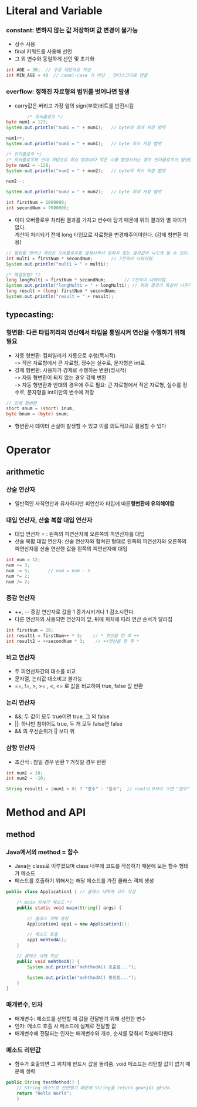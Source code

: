 
<!--
8비트 중 가장 앞 부호자리가 1이면 음수, 0이면 양수
127(01111111) 에서 1이 더 커지면  이 되어 음수가 되기 때문에 오버플로우 발생

레퍼런스 변수이름
JVM가상머신이 java프로그램을 읽으면서 main메소드를 호출
-->

# Literal and Variable
### constant: 변하지 않는 값 저장하며 값 변경이 불가능
- 상수 사용
- final 키워드를 사용해 선언
- 그 외 변수와 동일하게 선언 및 초기화<br>
```Java
int AGE = 30;  // 주로 대문자로 작성
int MIN_AGE = 40  // camel-case 가 아닌 _ 언더스코어로 연결
```

### overflow: 정해진 자료형의 범위를 벗어나면 발생
- carry값은 버리고 가장 앞의 sign(부호)비트를 반전시킴

```Java
        /* 오버플로우 */
byte num1 = 127;
System.out.println("num1 = " + num1);   // byte의 최대 저장 범위

num1++;
System.out.println("num1 = " + num1);   // byte 최소 저장 범위

/* 언더플로우 */
/* 오버플로우와 반대 개념으로 최소 범위보다 작은 수를 발생시키는 경우 언더플로우가 발생한다.*/
byte num2 = -128;
System.out.println("num2 = " + num2);   // byte의 최소 저장 범위

num2--;

System.out.println("num2 = " + num2);   // byte 최대 저장 범위

int firstNum = 1000000;
int secondNum = 7000000;
```

-  이미 오버플로우 처리된 결과를 가지고 변수에 담기 때문에 위의 결과와 별 차이가 없다.<br> 계산이 처리되기 전에 long 타입으로 자료형을 변경해주어야한다. (강제 형변환 이용)
```Java
// 범위를 벗어난 계산은 오버플로우를 발생시켜서 원하지 않는 결과값이 나오게 될 수 있다.
int multi = firstNum * secondNum;       // 7천억이 나와야함.
System.out.println("multi = " + multi);

/* 해결방법? */
long longMulti = firstNum * secondNum;       // 7천억이 나와야함.
System.out.println("longMulti = " + longMulti); // 위와 결과가 똑같이 나온다.
long result = (long) firstNum * secondNum;
System.out.println("result = " + result);
```

## typecasting: 
### 형변환: 다른 타입끼리의 연산에서 타입을 통일시켜 연산을 수행하기 위해 필요
- 자동 형변환: 컴파일러가 자동으로 수행(묵시적)<br>
  -> 작은 자료형에서 큰 자료형, 정수는 실수로, 문자형은 int로 <br>
- 강제 형변환: 사용자가 강제로 수행하는 변환(명시적) <br>
  -> 자동 형변환이 되지 않는 경우 강제 변환<br>
  -> 자동 형변환과 반대의 경우에 주로 필요: 큰 자료형에서 작은 자료형, 실수를 정수로, 문자형을 int미만의 변수에 저장<br>
```Java
// 강제 형변환
short snum = (short) inum;
byte bnum = (byte) snum;
```
- 형변환시 데이터 손실이 발생할 수 있고 이를 의도적으로 활용할 수 있다<br>

# Operator
## arithmetic
### 산술 연산자
- 일반적인 사칙연산과 유사하지만 피연산자 타입에 따른**형변환에 유의해야함**<br>

### 대입 연산자, 산술 복합 대입 연산자
- 대입 연산자 = : 왼쪽의 피연산자에 오른쪽의 피연산자를 대입
- 산술 복합 대입 연산자: 산술 연산자와 합쳐진 형태로 왼쪽의 피연산자와 오른쪽의 피연산자를 산술 연산한 값을 왼쪽의 피연산자에 대입

```Java
int num = 12;
num += 3;
num -= 5;       // num = num - 5
num *= 2;
num /= 2;
```

### 증감 연산자
- ++, -- 증감 연산자로 값을 1 증가시키거나 1 감소시킨다.
- 다른 연산자와 사용되면 연산자의 앞, 뒤에 위치에 따라 연산 순서가 달라짐
```Java
int firstNum = 20;
int result1 = firstNum++ * 3;    // * 연산을 한 후 ++
int result2 = ++secondNum * 3;    // ++연산을 한 후 *
```

### 비교 연산자
- 두 피연산자간의 대소를 비교
- 문자열, 논리값 대소비교 불가능
- ==, !=, >, >= , <, <= 로 값을 비교하여 true, false 값 반환

### 논리 연산자
- &&: 두 값이 모두 true이면 true, 그 외 false
- ||: 하나만 참이어도 true, 두 개 모두 false면 false
- && 의 우선순위가 || 보다 위

### 삼항 연산자
- 조건식 : 참일 경우 반환 ? 거짓일 경우 반환
```Java
int num1 = 10;
int num2 = -10;

String result1 = (num1 > 0) ? "양수" : "음수";  // num1이 0보다 크면 "양수" 반환, 아니면 "음수" 반환
```

# Method and API
## method 
### Java에서의 method = 함수
- Java는 class로 이루졌으며 class 내부에 코드를 작성하기 때문에 모든 함수 형태가 메소드
- 메소드를 호출하기 위해서는 해당 메소드를 가진 클래스 객체 생성
```Java
public class Application1 { // 클래스 내부에 코드 작성

    /* main 자체가 메소드 */
    public static void main(String[] args) {

        // 클래스 객체 생성
        Application1 app1 = new Application1();

        // 메소드 호출
        app1.mehtodA();
    }

    // 클래스 내에 작성
    public void mehthodA() {
        System.out.println("mehthodA() 호출함...");

        System.out.println("mehthodA() 종료됨...");
    }
}
```

### 매개변수, 인자
- 매개변수: 메소드를 선언할 때 값을 전달받기 위해 선언한 변수
- 인자: 메소드 호출 시 메소드에 실제로 전달할 값
- 매개변수에 전달되는 인자는 매개변수와 개수, 순서를 맞춰서 작성해야한다.

### 메소드 리턴값
- 함수가 호출되면 그 위치에 반드시 값을 돌려줌. void 메소드는 리턴할 값이 없기 때문에 생략

```Java
public String testMethod() {
    // String 메소드로 선언했기 때문에 String을 return gownjdi gksek.
    return "Hello World";
    }
```
 
